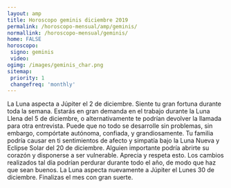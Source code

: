 ```yaml
---
layout: amp
title: Horoscopo geminis diciembre 2019 
permalink: /horoscopo-mensual/amp/geminis/
normallink: /horoscopo-mensual/geminis/
home: FALSE
horoscopo:
 signo: geminis
 video:  
ogimg: /images/geminis_char.png
sitemap:
 priority: 1
 changefreq: 'monthly'
---
```



La Luna aspecta a Júpiter el 2 de diciembre. Siente tu gran fortuna durante toda la semana. Estarás en gran demanda en el trabajo durante la Luna Llena del 5 de diciembre, o alternativamente te podrían devolver la llamada para otra entrevista. Puede que no todo se desarrolle sin problemas, sin embargo, compórtate autónoma, confiada, y grandiosamente. Tu familia podría causar en ti sentimientos de afecto y simpatía bajo la Luna Nueva y Eclipse Solar del 20 de diciembre. Alguien importante podría abrirte su corazón y disponerse a ser vulnerable. Aprecia y respeta esto. Los cambios realizados tal día podrían perdurar durante todo el año, de modo que haz que sean buenos. La Luna aspecta nuevamente a Júpiter el Lunes 30 de diciembre. Finalizas el mes con gran suerte.